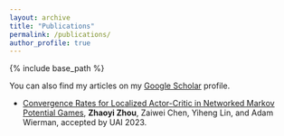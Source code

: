 ```yaml
---
layout: archive
title: "Publications"
permalink: /publications/
author_profile: true
---
```


<!-- {% if author.googlescholar %} -->
  <!-- You can also find my articles on <u><a href="{{author.googlescholar}}">my Google Scholar profile</a>.</u> -->
<!-- {% endif %} -->

{% include base_path %}

<!-- {% for post in site.publications reversed %}
  {% include archive-single.html %}
{% endfor %} -->


You can also find my articles on my [Google Scholar](https://scholar.google.com/citations?user=9fPuoP4AAAAJ&hl=zh-CN) profile.

- [Convergence Rates for Localized Actor-Critic in Networked Markov Potential Games](https://arxiv.org/abs/2303.04865), 
  **Zhaoyi Zhou**, Zaiwei Chen, Yiheng Lin, and Adam Wierman, 
  accepted by UAI 2023.

